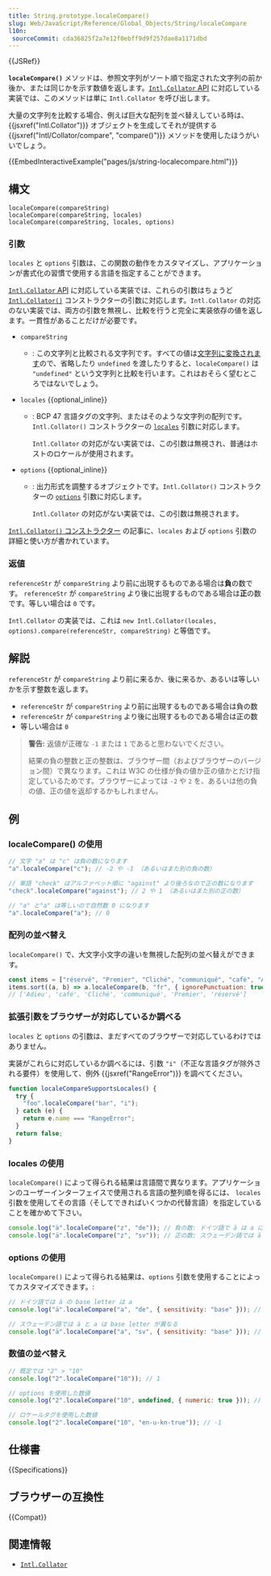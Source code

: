 ```yaml
---
title: String.prototype.localeCompare()
slug: Web/JavaScript/Reference/Global_Objects/String/localeCompare
l10n:
 sourceCommit: cda36825f2a7e12f0ebff9d9f257dae8a1171dbd
---
```


{{JSRef}}

**`localeCompare()`** メソッドは、参照文字列がソート順で指定された文字列の前か後か、または同じかを示す数値を返します。[`Intl.Collator` API](/ja/docs/Web/JavaScript/Reference/Global_Objects/Intl/Collator) に対応している実装では、このメソッドは単に `Intl.Collator` を呼び出します。

大量の文字列を比較する場合、例えば巨大な配列を並べ替えしている時は、{{jsxref("Intl.Collator")}} オブジェクトを生成してそれが提供する {{jsxref("Intl/Collator/compare", "compare()")}} メソッドを使用したほうがいいでしょう。

{{EmbedInteractiveExample("pages/js/string-localecompare.html")}}

## 構文

```js-nolint
localeCompare(compareString)
localeCompare(compareString, locales)
localeCompare(compareString, locales, options)
```

### 引数

`locales` と `options` 引数は、この関数の動作をカスタマイズし、アプリケーションが書式化の習慣で使用する言語を指定することができます。

[`Intl.Collator` API](/ja/docs/Web/JavaScript/Reference/Global_Objects/Intl/Collator) に対応している実装では、これらの引数はちょうど [`Intl.Collator()`](/ja/docs/Web/JavaScript/Reference/Global_Objects/Intl/Collator/Collator) コンストラクターの引数に対応します。`Intl.Collator` の対応のない実装では、両方の引数を無視し、比較を行うと完全に実装依存の値を返します。一貫性があることだけが必要です。

- `compareString`
  - : この文字列と比較される文字列です。すべての値は[文字列に変換されます](/ja/docs/Web/JavaScript/Reference/Global_Objects/String#文字列変換)ので、省略したり `undefined` を渡したりすると、`localeCompare()` は `"undefined"` という文字列と比較を行います。これはおそらく望むところではないでしょう。
- `locales` {{optional_inline}}

  - : BCP 47 言語タグの文字列、またはそのような文字列の配列です。`Intl.Collator()` コンストラクターの [`locales`](/ja/docs/Web/JavaScript/Reference/Global_Objects/Intl/Collator/Collator#locales) 引数に対応します。

    `Intl.Collator` の対応がない実装では、この引数は無視され、普通はホストのロケールが使用されます。

- `options` {{optional_inline}}

  - : 出力形式を調整するオブジェクトです。`Intl.Collator()` コンストラクターの [`options`](/ja/docs/Web/JavaScript/Reference/Global_Objects/Intl/Collator/Collator#options) 引数に対応します。

    `Intl.Collator` の対応がない実装では、この引数は無視されます。

[`Intl.Collator()` コンストラクター](/ja/docs/Web/JavaScript/Reference/Global_Objects/Intl/Collator/Collator) の記事に、`locales` および `options` 引数の詳細と使い方が書かれています。

### 返値

`referenceStr` が `compareString` より前に出現するものである場合は**負**の数です。 `referenceStr` が `compareString` より後に出現するものである場合は**正**の数です。等しい場合は `0` です。

`Intl.Collator` の実装では、これは `new Intl.Collator(locales, options).compare(referenceStr, compareString)` と等価です。

## 解説

`referenceStr` が `compareString` より前に来るか、後に来るか、あるいは等しいかを示す整数を返します。

- `referenceStr` が `compareString` より前に出現するものである場合は負の数
- `referenceStr` が `compareString` より後に出現するものである場合は正の数
- 等しい場合は `0`

> **警告:** 返値が正確な `-1` または `1` であると思わないでください。
>
> 結果の負の整数と正の整数は、ブラウザー間（およびブラウザーのバージョン間）で異なります。これは W3C の仕様が負の値か正の値かとだけ指定しているためです。ブラウザーによっては `-2` や `2` を、あるいは他の負の値、正の値を返却するかもしれません。

## 例

### localeCompare() の使用

```js
// 文字 "a" は "c" は負の数になります
"a".localeCompare("c"); // -2 や -1 （あるいはまた別の負の数）

// 単語 "check" はアルファベット順に "against" より後ろなので正の数になります
"check".localeCompare("against"); // 2 や 1 （あるいはまた別の正の数）

// "a" と"a" は等しいので自然数 0 になります
"a".localeCompare("a"); // 0
```

### 配列の並べ替え

`localeCompare()` で、大文字小文字の違いを無視した配列の並べ替えができます。

```js
const items = ["réservé", "Premier", "Cliché", "communiqué", "café", "Adieu"];
items.sort((a, b) => a.localeCompare(b, "fr", { ignorePunctuation: true }));
// ['Adieu', 'café', 'Cliché', 'communiqué', 'Premier', 'réservé']
```

### 拡張引数をブラウザーが対応しているか調べる

`locales` と `options` の引数は、まだすべてのブラウザーで対応しているわけではありません。

実装がこれらに対応しているか調べるには、引数 `"i"`（不正な言語タグが除外される要件）を使用して、例外 {{jsxref("RangeError")}} を調べてください。

```js
function localeCompareSupportsLocales() {
  try {
    "foo".localeCompare("bar", "i");
  } catch (e) {
    return e.name === "RangeError";
  }
  return false;
}
```

### locales の使用

`localeCompare()` によって得られる結果は言語間で異なります。アプリケーションのユーザーインターフェイスで使用される言語の整列順を得るには、 `locales` 引数を使用してその言語（そしてできればいくつかの代替言語）を指定していることを確かめて下さい。

```js
console.log("ä".localeCompare("z", "de")); // 負の数: ドイツ語で ä は a に分類される
console.log("ä".localeCompare("z", "sv")); // 正の数: スウェーデン語では ä は z の後になる
```

### options の使用

`localeCompare()` によって得られる結果は、`options` 引数を使用することによってカスタマイズできます。:

```js
// ドイツ語では ä の base letter は a
console.log("ä".localeCompare("a", "de", { sensitivity: "base" })); // 0

// スウェーデン語では ä と a は base letter が異なる
console.log("ä".localeCompare("a", "sv", { sensitivity: "base" })); // 正の値
```

### 数値の並べ替え

```js
// 既定では "2" > "10"
console.log("2".localeCompare("10")); // 1

// options を使用した数値
console.log("2".localeCompare("10", undefined, { numeric: true })); // -1

// ロケールタグを使用した数値
console.log("2".localeCompare("10", "en-u-kn-true")); // -1
```

## 仕様書

{{Specifications}}

## ブラウザーの互換性

{{Compat}}

## 関連情報

- [`Intl.Collator`](/ja/docs/Web/JavaScript/Reference/Global_Objects/Intl/Collator)
